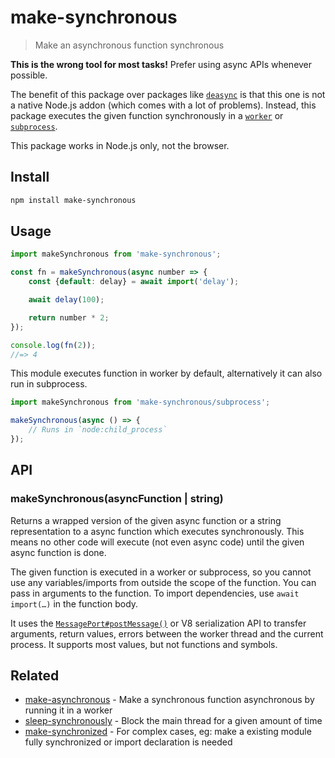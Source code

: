 # make-synchronous

> Make an asynchronous function synchronous

**This is the wrong tool for most tasks!** Prefer using async APIs whenever possible.

The benefit of this package over packages like [`deasync`](https://github.com/abbr/deasync) is that this one is not a native Node.js addon (which comes with a lot of problems). Instead, this package executes the given function synchronously in a [`worker`](https://nodejs.org/docs/latest/api/worker_threads.html) or [`subprocess`](https://nodejs.org/docs/latest/api/child_process.html).

This package works in Node.js only, not the browser.

## Install

```sh
npm install make-synchronous
```

## Usage

```js
import makeSynchronous from 'make-synchronous';

const fn = makeSynchronous(async number => {
	const {default: delay} = await import('delay');

	await delay(100);

	return number * 2;
});

console.log(fn(2));
//=> 4
```

This module executes function in worker by default, alternatively it can also run in subprocess.

```js
import makeSynchronous from 'make-synchronous/subprocess';

makeSynchronous(async () => {
	// Runs in `node:child_process`
});
```

## API

### makeSynchronous(asyncFunction | string)

Returns a wrapped version of the given async function or a string representation to a async function which executes synchronously. This means no other code will execute (not even async code) until the given async function is done.

The given function is executed in a worker or subprocess, so you cannot use any variables/imports from outside the scope of the function. You can pass in arguments to the function. To import dependencies, use `await import(…)` in the function body.

It uses the [`MessagePort#postMessage()`](https://nodejs.org/api/worker_threads.html#portpostmessagevalue-transferlist) or V8 serialization API to transfer arguments, return values, errors between the worker thread and the current process. It supports most values, but not functions and symbols.

## Related

- [make-asynchronous](https://github.com/sindresorhus/make-asynchronous) - Make a synchronous function asynchronous by running it in a worker
- [sleep-synchronously](https://github.com/sindresorhus/sleep-synchronously) - Block the main thread for a given amount of time
- [make-synchronized](https://github.com/fisker/make-synchronized) - For complex cases, eg: make a existing module fully synchronized or import declaration is needed
